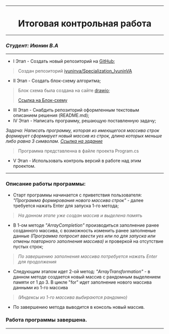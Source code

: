 
***
# <h1 align="center">Итоговая контрольная работа</h1>
***
### *Студент: Июнин В.А*
***
- I Этап - Создать новый репозиторий на [GitHub](github.com);
> Создан репозиторий [iyuninva/Specialization_IyuninVA](https://github.com/iyuninva/Specialization_IyuninVA)
- II Этап - Создать блок-схему алгоритма;
> Блок схема была создана на сайте [drawio](https://app.diagrams.net);
> 
> [Ссылка на Блок-схему](https://viewer.diagrams.net/?tags=%7B%7D&highlight=0000ff&edit=_blank&layers=1&nav=1&title=Specialization_IyuninVA.drawio#R7Vxfc6I6FP8s98GZ3YftQAIoj6vb3n3wdjrr3fbufYsSkV4gTohV99PfAIkIAYtVoLWdaUdySDCcc37nL9iDo2DzJ0XLxV%2FEwX4PaM6mB7%2F1AAAmhPwjpmxTim5YIKW41HMELSNMvN9YEDVBXXkOjnITGSE%2B85Z54oyEIZ6xHA1RStb5aXPi5791iVysECYz5KvUB89hC0HVLTs78R177kJ%2BtWUa6ZkAydniVqIFcsh6jwSve3BECWHpUbAZYT9mn2RMuu6m4uxuZxSHrM6CycPt%2Fb9PWp88YeeHu7i5%2F%2F4TfzHF3thW3jF2OAPEkFC2IC4JkX%2BdUYeUrEIHx1fV%2BCibMyZkyYk6Jz5ixrZCmmjFCCctWOCLs3zDdPtPvP7KlMNf4nLJ4NsmN9qK0ZyE7AYFnh8TxquZ5yC%2B9xEJI5JsLD4vty6YHt9NJb8EKSIrOsMHmCQVD1EXswPzINiJlSMCkwDz3fOFFPuIeU%2F5jSChme5u3m7pHfH4FoEmYGRCISUBImBr%2BUukGxOrMg3gB3vbyEiJXhyhI2LDT8hfiVv4Sina9swh7Jl8aKGAy30YTqP4Q1EorvfL%2BJBzHvk%2B9olLUcAnLjH1%2BNYwLZ67y04M1wuP4ckSJfJZcyOT16S5t8HSaugv05AnTBneHNYRVaRiAbTzotGlaNaZsQADQVvs2QlLq9aCnPyOFRa8VEDrZwQ0qAnoCuHXxvNJkgQK7CZ8wyxxLV7IL3lHE7hczSJV5r7PPSSuAaCWAWMYecAMVLzoZXgZNIUX3egCMM%2Bx%2FaWAOqfTg3VBYjfk9bS8pujtej0AFfz9wiVI47weoymPe3MCRr7nhvx4xvmeOLIYNR6PK7%2BKE4HnOKku4cj7jaYCYdwtxjeU3KI5jN3r88pSCUsRFIuLZ5HovjocAEUliL9oV7pl9fNBSTp6qdDlFDKfR7gZeXYS6tYHeg7mGepfEdCB1QjQrX4e6H3QLtChGt%2FekveB8xQTB3E%2BAPZrR7auWur0qz3%2Bn4y1FDKWz5kxnFJ%2B5LKUkktdkvmS5qcztDEOXba4SlKe2zh%2FL7kQXziM%2F0qyH7ogwXQVnR6JnSX4yiPN6j766ndhlJtKV85plK260Rc80SifJj9LgV5aG2gsIWkABqbZNQzMiyrDnRMGdk0YmBURa0swsCtgYHLXEJfIhBsSPLr6gZEz9kL86bMi99dULTsH1rRCFgdKCmRWmwUyMOgCay1ipqEwvW8XJKm1nI%2BrrkbC6YFytU%2FwlKCuGlQOma2ChKHPQWWaCnw8bdEvWfbz4RnQ2vRLQLVrE0a90BU5SyF%2BTrg%2FIsHSx8wj4fMBtyIozjzWXIIVwzLKzF%2FEKPkPj4hPYqMakjApeHq%2BXyS1YCYLxS6zzEyWid5oSvRyQ3uip5itKJeqJkK8onQT8t8UhdGc0ADFKlAFyLw97T4kLEJvZ9z2%2Ba%2B36aaMS3dTENQM7Yx%2Bl6Gd3GYxtMvMXCs63nTjEnTfuPxoxFQwZlAXKKCRwK%2FYiNHNliM%2F%2BfjDe%2BzEwAvsxEDrdSO9s05MfaSfWu2o14nRjZZ7rrCvIP29tGJgRdb%2BtloxUoOVVsxj77hWTDL%2FJa2Yx7fZitFhXw3AWi5C6wrHPorQibXV6prlU5%2BEOS1jVDP2t9eL0fWSyke7ODA6wcEbCE%2BMuhl76gXOHp5Asxie9OuFJwIGu2nC39f%2FIlmOu6m9M10r6GG6h7M6WymPIuBj12hyR7jXeJLdqB8odEjwibN%2BZHxOJlRUyi%2B0%2FaQbZXWOVvtPhqFIraKPweV4Ka2M0vCmtKDanFlXqwj3hK%2Bo7mTkS9kf3Yz6qAOFtyK0MtSVSb%2BxdoahZpZdtSuaLuXCsrZhq6Vc6Q0%2FMonSBKGNCOo0sKht3xCvZRiRhhegLHp4bW09JbsAdbPs5rBhd4uN47KHFrEh35tt%2FonHs%2BQEdv%2B4lKAPWsgI5MvV77B%2BalbUXrL6KTB1PScS%2BWLrS9NSeZli0NJcedXq1rHqF2A8zvKy2rHGwzpsPBoyBup7Le%2BmbWpp5WLeswZwUHgC4jRj0Dz4TbVw4M33ajviSeM%2FklPa7Sq%2BYjE%2Be00dkEKSaMPmKgR8mP3ORiqP7PdK4PX%2F)
>
- III Этап - Снабдить репозиторий оформленным текстовым описанием решения (README.md);
- IV Этап - Написать программу, решающую поставленную задачу;
  
*Задача: Написать программу, которая из имеющегося массива строк формирует сформирует новый массив из строк, длина которых меньше либо равна 3 символам.
[Ссылка на задание](https://gbcdn.mrgcdn.ru/uploads/asset/4283449/attachment/1251e74b703108ee483caaa98787097d.png)*

> Программа представленна в файле проекта Program.cs 

- V Этап - Использовать контроль версий в работе над этим проектом.
***

### Описание работы программы: 
- Старт программы начинается с приветствия пользователя: *"Программа формирования нового массива строк"* - далее требуется нажать Enter для запуска 1-го метода;
> *На данном этапе уже создан массив и выделена память*
- В 1-ом методе *"ArrayCompletion"* производиться заполнение ранее созданного массива, с возможность изменить ранее заполненые данные *(Программа попросит ввести yes или no для запуска или отмены повторного заполнения массива)* и проверкой на отсутствие пустых строк;
> *По завершению заполнения массива потребуется нажать Enter для продолжения*
- Следующим этапом идет 2-ой метод: *"ArrayTransformation"* - в данном методе создается новый массив с рандомным выделением памяти от 1 до 3. В цикле "for" идет заполнение нового массива данными из 1-го массива 
> *(Индексы из 1-го массива выбираются рандомно)*
- По завершению метода выводится в консоль новый массив.

### Работа программы завершена.
---
